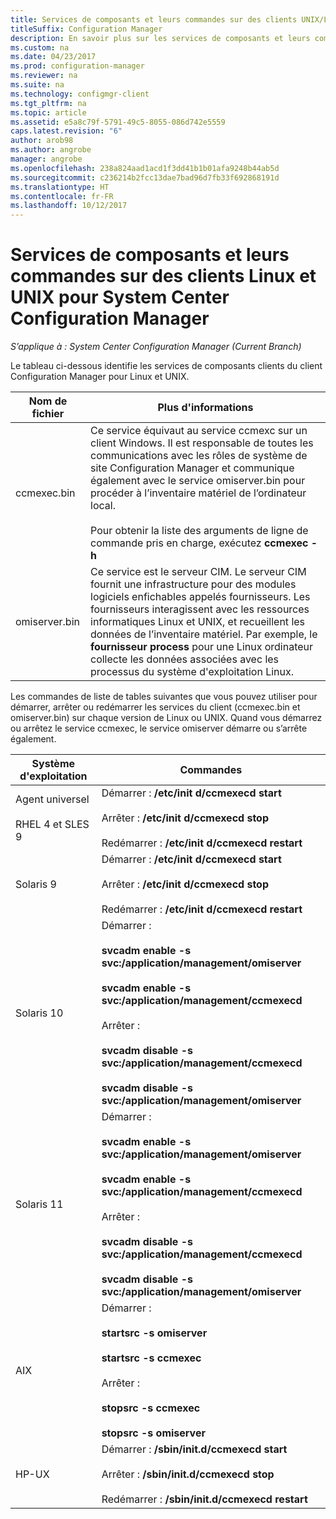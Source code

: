 ```yaml
---
title: Services de composants et leurs commandes sur des clients UNIX/Linux
titleSuffix: Configuration Manager
description: En savoir plus sur les services de composants et leurs commandes sur des clients Linux et UNIX dans System Center Configuration Manager.
ms.custom: na
ms.date: 04/23/2017
ms.prod: configuration-manager
ms.reviewer: na
ms.suite: na
ms.technology: configmgr-client
ms.tgt_pltfrm: na
ms.topic: article
ms.assetid: e5a8c79f-5791-49c5-8055-086d742e5559
caps.latest.revision: "6"
author: arob98
ms.author: angrobe
manager: angrobe
ms.openlocfilehash: 238a824aad1acd1f3dd41b1b01afa9248b44ab5d
ms.sourcegitcommit: c236214b2fcc13dae7bad96d7fb33f692868191d
ms.translationtype: HT
ms.contentlocale: fr-FR
ms.lasthandoff: 10/12/2017
---
```

# <a name="linux-and-unix-clients-component-services-and-commands-for-system-center-configuration-manager"></a>Services de composants et leurs commandes sur des clients Linux et UNIX pour System Center Configuration Manager

*S’applique à : System Center Configuration Manager (Current Branch)*


 Le tableau ci-dessous identifie les services de composants clients du client Configuration Manager pour Linux et UNIX.  

|Nom de fichier|Plus d'informations|  
|---------------|----------------------|  
|ccmexec.bin|Ce service équivaut au service ccmexc sur un client Windows. Il est responsable de toutes les communications avec les rôles de système de site Configuration Manager et communique également avec le service omiserver.bin pour procéder à l’inventaire matériel de l’ordinateur local.<br /><br /> Pour obtenir la liste des arguments de ligne de commande pris en charge, exécutez **ccmexec -h**|  
|omiserver.bin|Ce service est le serveur CIM. Le serveur CIM fournit une infrastructure pour des modules logiciels enfichables appelés fournisseurs. Les fournisseurs interagissent avec les ressources informatiques Linux et UNIX, et recueillent les données de l’inventaire matériel. Par exemple, le **fournisseur process** pour une Linux ordinateur collecte les données associées avec les processus du système d'exploitation Linux.|  

 Les commandes de liste de tables suivantes que vous pouvez utiliser pour démarrer, arrêter ou redémarrer les services du client (ccmexec.bin et omiserver.bin) sur chaque version de Linux ou UNIX. Quand vous démarrez ou arrêtez le service ccmexec, le service omiserver démarre ou s’arrête également.  

|Système d'exploitation|Commandes|  
|----------------------|--------------|  
|Agent universel<br /><br /> RHEL 4 et SLES 9|Démarrer : **/etc/init d/ccmexecd start**<br /><br /> Arrêter : **/etc/init d/ccmexecd stop**<br /><br /> Redémarrer : **/etc/init d/ccmexecd restart**|  
|Solaris 9|Démarrer : **/etc/init d/ccmexecd start**<br /><br /> Arrêter : **/etc/init d/ccmexecd stop**<br /><br /> Redémarrer : **/etc/init d/ccmexecd restart**|  
|Solaris 10|Démarrer :<br /><br /> **svcadm enable -s svc:/application/management/omiserver**<br /><br /> **svcadm enable -s svc:/application/management/ccmexecd**<br /><br /> Arrêter :<br /><br /> **svcadm disable -s svc:/application/management/ccmexecd**<br /><br /> **svcadm disable -s svc:/application/management/omiserver**|  
|Solaris 11|Démarrer :<br /><br /> **svcadm enable -s svc:/application/management/omiserver**<br /><br /> **svcadm enable -s svc:/application/management/ccmexecd**<br /><br /> Arrêter :<br /><br /> **svcadm disable -s svc:/application/management/ccmexecd**<br /><br /> **svcadm disable -s svc:/application/management/omiserver**|  
|AIX|Démarrer :<br /><br /> **startsrc -s omiserver**<br /><br /> **startsrc -s ccmexec**<br /><br /> Arrêter :<br /><br /> **stopsrc -s ccmexec**<br /><br /> **stopsrc -s omiserver**|  
|HP-UX|Démarrer : **/sbin/init.d/ccmexecd start**<br /><br /> Arrêter : **/sbin/init.d/ccmexecd stop**<br /><br /> Redémarrer : **/sbin/init.d/ccmexecd restart**|  
